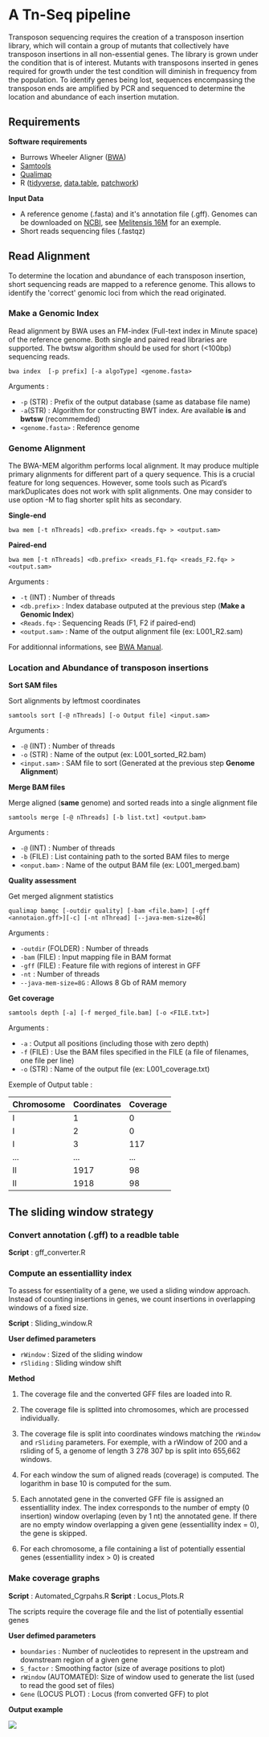# A Tn-Seq pipeline

Transposon sequencing requires the creation of a transposon insertion library, which will contain a group of mutants that collectively have transposon insertions in all non-essential genes. The library is grown under the condition that is of interest. Mutants with transposons inserted in genes required for growth under the test condition will diminish in frequency from the population. To identify genes being lost, sequences encompassing the transposon ends are amplified by PCR and sequenced to determine the location and abundance of each insertion mutation.

## Requirements

**Software requirements**

- Burrows Wheeler Aligner ([BWA][bwa])
- [Samtools][samtools]
- [Qualimap][quali]
- R ([tidyverse][tidy], [data.table][d.table], [patchwork][patch])

[bwa]: https://sourceforge.net/projects/bio-bwa/files/
[samtools]: http://www.htslib.org/
[tidy]: https://www.tidyverse.org/
[d.table]: https://github.com/Rdatatable/data.table
[patch]: https://github.com/thomasp85/patchwork
[quali]: http://qualimap.bioinfo.cipf.es/

**Input Data**

- A reference genome (.fasta) and it's annotation file (.gff). Genomes can be downloaded on [NCBI][ncbi], see [Melitensis 16M][Melitensis_16M] for an exemple.
- Short reads sequencing files (.fastqz)

[ncbi]: https://www.ncbi.nlm.nih.gov/genome/
[Melitensis_16M]: https://www.ncbi.nlm.nih.gov/genome/?term=melitensis%2016M&utm_source=gquery&utm_medium=search


## Read Alignment

To determine the location and abundance of each transposon insertion, short sequencing reads are mapped to a reference genome. This allows to identify the 'correct' genomic loci from which the read originated. 

### Make a Genomic Index

Read alignment by BWA uses an FM-index (Full-text index in Minute space) of the reference genome. Both single and paired read libraries are supported. The bwtsw algorithm should be used for short (<100bp) sequencing reads. 

```
bwa index  [-p prefix] [-a algoType] <genome.fasta>
```

Arguments : 

- `-p` (STR) : Prefix of the output database (same as database file name)
- `-a`(STR) : Algorithm for constructing BWT index. Are available **is** and **bwtsw** (recommemded)
- `<genome.fasta>` : Reference genome 

### Genome Alignment

The BWA-MEM algorithm performs local alignment. It may produce multiple primary alignments for different part of a query sequence. This is a crucial feature for long sequences. However, some tools such as Picard’s markDuplicates does not work with split alignments. One may consider to use option -M to flag shorter split hits as secondary.

**Single-end**

```
bwa mem [-t nThreads] <db.prefix> <reads.fq> > <output.sam>
```

**Paired-end**

```
bwa mem [-t nThreads] <db.prefix> <reads_F1.fq> <reads_F2.fq> > <output.sam>
```

Arguments : 

- `-t` (INT) : Number of threads
- `<db.prefix>` : Index database outputed at the previous step (**Make a Genomic Index**) 
- `<Reads.fq>` : Sequencing Reads (F1, F2 if paired-end)
- `<output.sam>` : Name of the output alignment file (ex: L001_R2.sam) 

For additionnal informations, see [BWA Manual][bwa_manual].

[bwa_manual]: http://bio-bwa.sourceforge.net/bwa.shtml

### Location and Abundance of transposon insertions 

**Sort SAM files**

Sort alignments by leftmost coordinates 

```
samtools sort [-@ nThreads] [-o Output file] <input.sam>
```

Arguments : 

- `-@` (INT) : Number of threads
- `-o` (STR) : Name of the output (ex: L001_sorted_R2.bam)
- `<input.sam>` : SAM file to sort (Generated at the previous step **Genome Alignment**)


**Merge BAM files**

Merge aligned (**same** genome) and sorted reads into a single alignment file

```
samtools merge [-@ nThreads] [-b list.txt] <output.bam>
```

Arguments : 

- `-@` (INT) : Number of threads
- `-b` (FILE) : List containing path to the sorted BAM files to merge
- `<onput.bam>` : Name of the output BAM file (ex: L001_merged.bam)


**Quality assessment**

Get merged alignment statistics

```
qualimap bamqc [-outdir quality] [-bam <file.bam>] [-gff <annotaion.gff>][-c] [-nt nThread] [--java-mem-size=8G]
```

Arguments : 

- `-outdir` (FOLDER) : Number of threads
- `-bam` (FILE) : Input mapping file in BAM format
- `-gff` (FILE) : Feature file with regions of interest in GFF
- `-nt` : Number of threads
- `--java-mem-size=8G` : Allows 8 Gb of RAM memory 


**Get coverage**

```
samtools depth [-a] [-f merged_file.bam] [-o <FILE.txt>]
```

Arguments : 
- `-a` : Output all positions (including those with zero depth)
- `-f` (FILE) : Use the BAM files specified in the FILE (a file of filenames, one file per line)
- `-o` (STR) : Name of the output file (ex: L001_coverage.txt)

Exemple of Output table : 

Chromosome      | Coordinates                        | Coverage
---            | ---                            | ---
I          | 1                     |  0
I          | 2                    |  0
I          | 3                    |  117
...          | ...                   |  ...
II          | 1917                    |  98
II          | 1918                    |  98

## The sliding window strategy

### Convert annotation (.gff) to a readble table

**Script** : gff_converter.R


### Compute an essentiallity index

To assess for essentiality of a gene, we used a sliding window approach. Instead of counting insertions in genes, we count insertions in overlapping windows of a fixed size.

**Script** : Sliding_window.R

**User defimed parameters**  

- `rWindow` : Sized of the sliding window
- `rSliding` : Sliding window shift

**Method** 

1) The coverage file and the converted GFF files are loaded into R.  

2) The coverage file is splitted into chromosomes, which are processed individually.

3) The coverage file is split into coordinates windows matching the `rWindow` and `rSliding` parameters. For exemple, with a rWindow of 200 and a rsliding of 5, a genome of length 3 278 307 bp is split into 655,662 windows. 

4) For each window the sum of aligned reads (coverage) is computed. The logarithm in base 10 is computed for the sum.

5) Each annotated gene in the converted GFF file is assigned an essentiallity index. The index corresponds to the number of empty (0 insertion) window overlaping (even by 1 nt) the annotated gene. If there are no empty window overlapping a given gene (essentiallity index = 0), the gene is skipped.

6) For each chromosome, a file containing a list of potentially essential genes (essentiallity index > 0) is created

### Make coverage graphs

**Script** : Automated_Cgrpahs.R
**Script** : Locus_Plots.R

The scripts require the coverage file and the list of potentially essential genes

**User defimed parameters**  

- `boundaries` : Number of nucleotides to represent in the upstream and downstream region of a given gene
- `S_factor` : Smoothing factor (size of average positions to plot) 
- `rWindow` (AUTOMATED): Size of window used to generate the list (used to read the good set of files)
- `Gene` (LOCUS PLOT) : Locus (from converted GFF) to plot 

**Output example** 

![](https://user-images.githubusercontent.com/43237088/73352315-2237e100-4291-11ea-9353-d1c435a9c44b.png)
